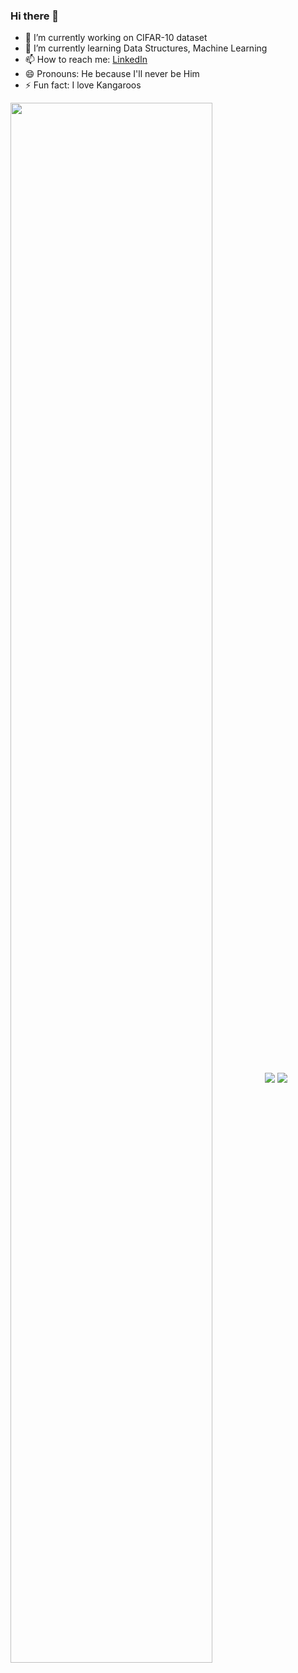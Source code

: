 ### Hi there 👋


<!-- **joseph27choi/joseph27choi** is a ✨ _special_ ✨ repository because its `README.md` (this file) appears on your GitHub profile.

Here are some ideas to get you started: -->

- 🔭 I’m currently working on CIFAR-10 dataset
- 🌱 I’m currently learning Data Structures, Machine Learning
- 📫 How to reach me: <a href="https://www.linkedin.com/in/josephchoi27-ece/">LinkedIn</a>
- 😄 Pronouns: He because I'll never be Him
- ⚡ Fun fact: I love Kangaroos 
<img align="center" src="https://media.tenor.com/lcTJlAH78GsAAAAM/hold-me-cute.gif" height="80%">

<tr>
  <td>
    <img align="center" src="https://github-readme-stats.vercel.app/api?username=joseph27choi&show_icons=true&theme=radical%22/%3E" />
  </td>
  <td>
    <img align="center" src="https://github-readme-streak-stats.herokuapp.com/?user=joseph27choi"/>
  </td>
</tr>
